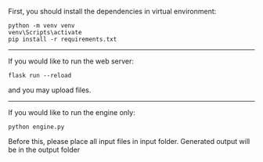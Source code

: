 First, you should install the dependencies in virtual environment: 
```
python -m venv venv
venv\Scripts\activate
pip install -r requirements.txt
```
---
If you would like to run the web server: 
```
flask run --reload
```
and you may upload files. 

--- 

If you would like to run the engine only: 
```
python engine.py
```
Before this, please place all input files in input folder. 
Generated output will be in the output folder